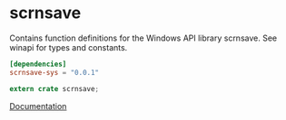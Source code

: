 # scrnsave #
Contains function definitions for the Windows API library scrnsave. See winapi for types and constants.

```toml
[dependencies]
scrnsave-sys = "0.0.1"
```

```rust
extern crate scrnsave;
```

[Documentation](https://retep998.github.io/doc/winapi/scrnsave/)
